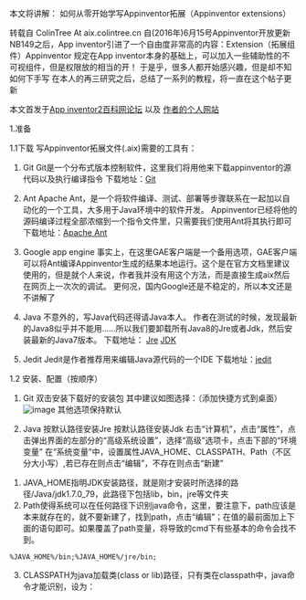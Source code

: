 本文将讲解： 
如何从零开始学写Appinventor拓展（Appinventor extensions）

转载自 ColinTree At aix.colintree.cn
自(2016年)6月15号Appinventor开放更新NB149之后，App inventor引进了一个自由度非常高的内容：Extension（拓展组件）Appinventor 规定在App inventor本身的基础上，可以加入一些辅助性的不可视组件，但是权限放的相当的开！ 
于是乎，很多人都开始感兴趣，但是却不知如何下手写 
在本人的再三研究之后，总结了一系列的教程，将一直在这个帖子更新 

本文首发于[App inventor2百科网论坛](http://www.yzzyz.cn/bsb/) 以及 [作者的个人网站](aix.colintree.cn)

1.准备 

   1.1下载 
写Appinventor拓展文件(.aix)需要的工具有：

   1. Git 
Git是一个分布式版本控制软件，这里我们将用他来下载appinventor的源代码以及执行编译指令 
下载地址：[Git](https://git-scm.com/downloads)

   2. Ant 
Apache Ant，是一个将软件编译、测试、部署等步骤联系在一起加以自动化的一个工具，大多用于Java环境中的软件开发。 
Appinventor已经将他的源码编译过程全部浓缩到一个指令文件里，只需要我们使用Ant将其执行即可 
下载地址：[Apache Ant](https://ant.apache.org/bindownload.cgi)

   3. Google app engine 
事实上，在这里GAE客户端是一个备用选项，GAE客户端可以将Ant编译Appinventor生成的结果本地运行。这个是在官方文档里建议使用的，但是就个人来说，作者我并没有用这个方法，而是直接生成aix然后在网页上一次次的调试。 
更何况，国内Google还是不稳定的，所以本文还是不讲解了

   4. Java 
不意外的，写Java代码还得请Java本人。 
作者在测试的时候，发现最新的Java8似乎并不能用……所以我们要卸载所有Java8的Jre或者Jdk，然后安装最新的Java7版本。 
下载地址： [Jre](http://www.oracle.com/technetwork/cn/java/javase/downloads/jre7-downloads-1880261.html)   [JDK](http://www.oracle.com/technetwork/cn/java/javase/downloads/jdk7-downloads-1880260.html)

   5. Jedit 
Jedit是作者推荐用来编辑Java源代码的一个IDE 
下载地址：[jedit](http://www.jedit.org/index.php?page=download)

1.2 安装、配置（按顺序） 
1. Git 
双击安装下载好的安装包 
其中建议如图选择：（添加快捷方式到桌面） 
![image](http://extensions.sinacloud.net/ArticlePics/HowToWriteAIX/2-image002.jpg "pic")
其他选项保持默认

2. Java 
按默认路径安装Jre 
按默认路径安装Jdk 
右击“计算机”，点击“属性”，点击弹出界面的左部分的“高级系统设置”，选择“高级”选项卡，点击下部的“环境变量” 
在“系统变量”中，设置属性JAVA_HOME、CLASSPATH、Path（不区分大小写）,若已存在则点击“编辑”，不存在则点击“新建” 
1)	JAVA_HOME指明JDK安装路径，就是刚才安装时所选择的路径/Java/jdk1.7.0_79，此路径下包括lib，bin，jre等文件夹 
2)	Path使得系统可以在任何路径下识别java命令，这里，要注意下，path应该是本来就存在的，就不要新建了，找到path，点击“编辑”；在值的最前面加上下面的语句即可。如果覆盖了path变量，将导致的cmd下有些基本的命令会找不到。 
```
%JAVA_HOME%/bin;%JAVA_HOME%/jre/bin;
```

3)	CLASSPATH为java加载类(class or lib)路径，只有类在classpath中，java命令才能识别，设为： 



